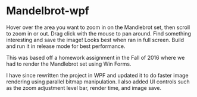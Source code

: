 # Mandelbrot-wpf

Hover over the area you want to zoom in on the Mandlebrot set, then scroll to zoom in or out.
Drag click with the mouse to pan around. Find something interesting and save the image!
Looks best when ran in full screen. Build and run it in release mode for best performance.

This was based off a homework assignment in the Fall of 2016 where we had to render the Mandlebrot set using Win Forms.

I have since rewritten the project in WPF and updated it to do faster image rendering using parallel bitmap manipulation.
I also added UI controls such as the zoom adjustment level bar, render time, and image save.
